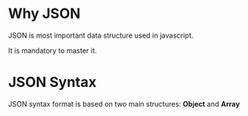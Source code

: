 # Why JSON
JSON is most important data structure used in javascript. 

It is mandatory to master it.

# JSON Syntax
JSON syntax format is based on two main structures: **Object** and **Array**
